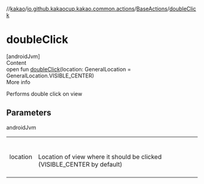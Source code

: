 //[kakao](../../../index.md)/[io.github.kakaocup.kakao.common.actions](../index.md)/[BaseActions](index.md)/[doubleClick](double-click.md)



# doubleClick  
[androidJvm]  
Content  
open fun [doubleClick](double-click.md)(location: GeneralLocation = GeneralLocation.VISIBLE_CENTER)  
More info  


Performs double click on view



## Parameters  
  
androidJvm  
  
| | |
|---|---|
| <a name="io.github.kakaocup.kakao.common.actions/BaseActions/doubleClick/#androidx.test.espresso.action.GeneralLocation/PointingToDeclaration/"></a>location| <a name="io.github.kakaocup.kakao.common.actions/BaseActions/doubleClick/#androidx.test.espresso.action.GeneralLocation/PointingToDeclaration/"></a><br><br>Location of view where it should be clicked (VISIBLE_CENTER by default)<br><br>|
  
  



